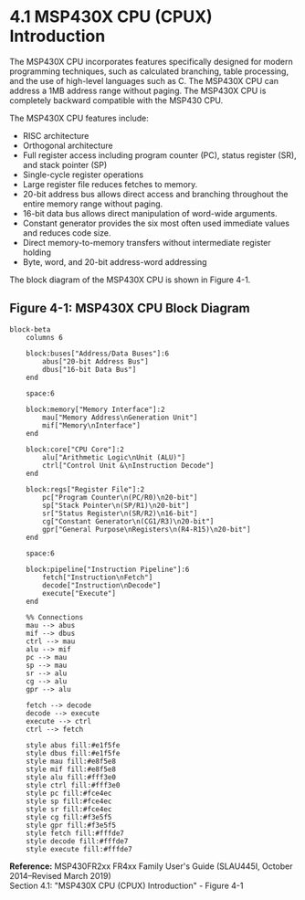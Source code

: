 # 4.1 MSP430X CPU (CPUX) Introduction

The MSP430X CPU incorporates features specifically designed for modern programming techniques, such as calculated
branching, table processing, and the use of high-level languages such as C. The MSP430X CPU can address a 1MB
address range without paging. The MSP430X CPU is completely backward compatible with the MSP430 CPU.

The MSP430X CPU features include:

- RISC architecture
- Orthogonal architecture
- Full register access including program counter (PC), status register (SR), and stack pointer (SP)
- Single-cycle register operations
- Large register file reduces fetches to memory.
- 20-bit address bus allows direct access and branching throughout the entire memory range without paging.
- 16-bit data bus allows direct manipulation of word-wide arguments.
- Constant generator provides the six most often used immediate values and reduces code size.
- Direct memory-to-memory transfers without intermediate register holding
- Byte, word, and 20-bit address-word addressing

The block diagram of the MSP430X CPU is shown in Figure 4-1.

## Figure 4-1: MSP430X CPU Block Diagram

```mermaid
block-beta
    columns 6
    
    block:buses["Address/Data Buses"]:6
        abus["20-bit Address Bus"]
        dbus["16-bit Data Bus"]
    end
    
    space:6
    
    block:memory["Memory Interface"]:2
        mau["Memory Address\nGeneration Unit"]
        mif["Memory\nInterface"]
    end
    
    block:core["CPU Core"]:2
        alu["Arithmetic Logic\nUnit (ALU)"]
        ctrl["Control Unit &\nInstruction Decode"]
    end
    
    block:regs["Register File"]:2
        pc["Program Counter\n(PC/R0)\n20-bit"]
        sp["Stack Pointer\n(SP/R1)\n20-bit"]
        sr["Status Register\n(SR/R2)\n16-bit"]
        cg["Constant Generator\n(CG1/R3)\n20-bit"]
        gpr["General Purpose\nRegisters\n(R4-R15)\n20-bit"]
    end
    
    space:6
    
    block:pipeline["Instruction Pipeline"]:6
        fetch["Instruction\nFetch"]
        decode["Instruction\nDecode"]
        execute["Execute"]
    end
    
    %% Connections
    mau --> abus
    mif --> dbus
    ctrl --> mau
    alu --> mif
    pc --> mau
    sp --> mau
    sr --> alu
    cg --> alu
    gpr --> alu
    
    fetch --> decode
    decode --> execute
    execute --> ctrl
    ctrl --> fetch
    
    style abus fill:#e1f5fe
    style dbus fill:#e1f5fe
    style mau fill:#e8f5e8
    style mif fill:#e8f5e8
    style alu fill:#fff3e0
    style ctrl fill:#fff3e0
    style pc fill:#fce4ec
    style sp fill:#fce4ec
    style sr fill:#fce4ec
    style cg fill:#f3e5f5
    style gpr fill:#f3e5f5
    style fetch fill:#fffde7
    style decode fill:#fffde7
    style execute fill:#fffde7
```

**Reference:** MSP430FR2xx FR4xx Family User's Guide (SLAU445I, October 2014–Revised March 2019)  
Section 4.1: "MSP430X CPU (CPUX) Introduction" - Figure 4-1
